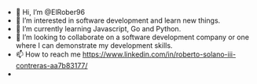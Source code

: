 - 👋 Hi, I’m @ElRober96
- 👀 I’m interested in software development and learn new things.
- 🌱 I’m currently learning Javascript, Go and Python.
- 💞️ I’m looking to collaborate on a software development company or one where I can demonstrate my development skills.
- 📫 How to reach me https://www.linkedin.com/in/roberto-solano-iii-contreras-aa7b83177/
- 


